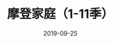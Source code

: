 ---
layout: movie-review
title: 摩登家庭（1-11季）
description: >
  最好看的美式家庭剧。
category: 剧集
img: assets/img/movie/before2020/摩登家庭.webp
star: 5
date: 2019-09-25
---